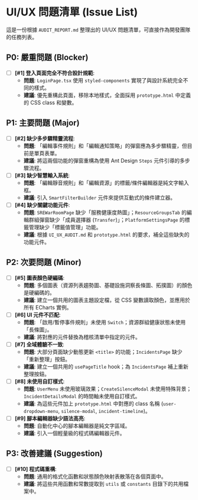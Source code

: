 # UI/UX 問題清單 (Issue List)

這是一份根據 `AUDIT_REPORT.md` 整理出的 UI/UX 問題清單，可直接作為開發團隊的任務列表。

## P0: 嚴重問題 (Blocker)
- [ ] **[#1] 登入頁面完全不符合設計規範**:
  - **問題**: `LoginPage.tsx` 使用 `styled-components` 實現了與設計系統完全不同的樣式。
  - **建議**: 優先重構此頁面，移除本地樣式，全面採用 `prototype.html` 中定義的 CSS class 和變數。

## P1: 主要問題 (Major)
- [ ] **[#2] 缺少多步驟精靈流程**:
  - **問題**: 「編輯事件規則」和「編輯通知策略」的彈窗應為多步驟精靈，但目前是單頁表單。
  - **建議**: 將這兩個功能的彈窗重構為使用 Ant Design `Steps` 元件引導的多步驟流程。
- [ ] **[#3] 缺少智慧輸入系統**:
  - **問題**: 「編輯靜音規則」和「編輯資源」的標籤/條件編輯器是純文字輸入框。
  - **建議**: 引入 `SmartFilterBuilder` 元件來提供互動式的條件建立器。
- [ ] **[#4] 缺少關鍵功能元件**:
  - **問題**: `SREWarRoomPage` 缺少「服務健康度熱圖」；`ResourceGroupsTab` 的編輯群組彈窗缺少「成員選擇器 (`Transfer`)」；`PlatformSettingsPage` 的標籤管理缺少「標籤值管理」功能。
  - **建議**: 根據 `UI_UX_AUDIT.md` 和 `prototype.html` 的要求，補全這些缺失的功能元件。

## P2: 次要問題 (Minor)
- [ ] **[#5] 圖表顏色硬編碼**:
  - **問題**: 多個圖表（資源列表趨勢圖、基礎設施洞察長條圖、拓撲圖）的顏色是硬編碼的。
  - **建議**: 建立一個共用的圖表主題設定檔，從 CSS 變數讀取顏色，並應用於所有 ECharts 實例。
- [ ] **[#6] UI 元件不匹配**:
  - **問題**: 「啟用/暫停事件規則」未使用 `Switch`；資源群組健康狀態未使用「長條圖」。
  - **建議**: 將對應的元件替換為稽核清單中指定的元件。
- [ ] **[#7] 全域體驗不一致**:
  - **問題**: 大部分頁面缺少動態更新 `<title>` 的功能；`IncidentsPage` 缺少「重新整理」按鈕。
  - **建議**: 建立一個共用的 `usePageTitle` hook；為 `IncidentsPage` 補上重新整理按鈕。
- [ ] **[#8] 未使用自訂樣式**:
  - **問題**: `UserMenu` 未使用玻璃效果；`CreateSilenceModal` 未使用特殊背景；`IncidentDetailsModal` 的時間軸未使用自訂樣式。
  - **建議**: 為這些元件加上 `prototype.html` 中對應的 class 名稱 (`user-dropdown-menu`, `silence-modal`, `incident-timeline`)。
- [ ] **[#9] 腳本編輯器缺少語法高亮**:
  - **問題**: 自動化中心的腳本編輯器是純文字區域。
  - **建議**: 引入一個輕量級的程式碼編輯器元件。

## P3: 改善建議 (Suggestion)
- [ ] **[#10] 程式碼重構**:
  - **問題**: 通用的格式化函數和狀態顏色映射表散落在各個頁面中。
  - **建議**: 將這些共用函數和常數提取到 `utils` 或 `constants` 目錄下的共用檔案中。
